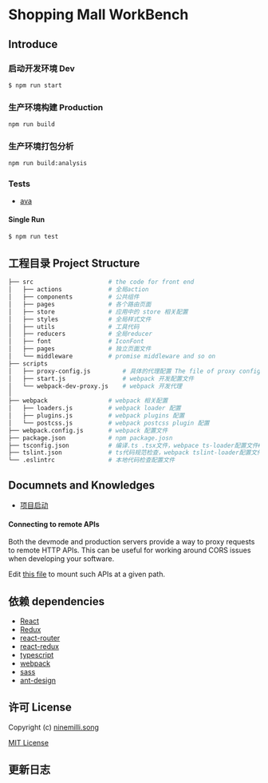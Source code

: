 # Shopping Mall WorkBench



## Introduce

### 启动开发环境 Dev

```bash
$ npm run start
```

### 生产环境构建 Production

```bash
npm run build
```

### 生产环境打包分析

```bash
npm run build:analysis
```

### Tests

- [ava](https://github.com/avajs/ava)

#### Single Run

```bash
$ npm run test
```

## 工程目录 Project Structure
```bash
├── src                     # the code for front end
│   ├── actions             # 全局action
│   ├── components          # 公共组件
│   ├── pages               # 各个路由页面
│   ├── store               # 应用中的 store 相关配置
│   ├── styles              # 全局样式文件
│   ├── utils               # 工具代码
│   ├── reducers            # 全局reducer
│   ├── font                # IconFont
│   ├── pages               # 独立页面文件
│   └── middleware          # promise middleware and so on
├── scripts
│   ├── proxy-config.js         # 具体的代理配置 The file of proxy config
│   ├── start.js                # webpack 开发配置文件
│   └── webpack-dev-proxy.js    # webpack 开发代理
│
├── webpack                 # webpack 相关配置
│   ├── loaders.js          # webpack loader 配置
│   ├── plugins.js          # webpack plugins 配置
│   └── postcss.js          # webpack postcss plugin 配置
├── webpack.config.js       # webpack 配置文件
├── package.json            # npm package.josn
├── tsconfig.json           # 编译.ts .tsx文件，webpace ts-loader配置文件#
├── tslint.json             # ts代码规范检查，webpack tslint-loader配置文件
└── .eslintrc               # 本地代码检查配置文件
```

## Documnets and Knowledges

* [项目启动](https://github.com/ninemilli-song/Aladdin/wiki/%E9%A1%B9%E7%9B%AE%E5%90%AF%E5%8A%A8%EF%BC%88Run-Project%EF%BC%89)

#### Connecting to remote APIs

Both the devmode and production servers provide a way to proxy requests to
remote HTTP APIs.  This can be useful for working around CORS issues when
developing your software.

Edit [this file](server/proxy-config.js) to mount such APIs at a given path.

## 依赖 dependencies

* [React](https://facebook.github.io/react/)
* [Redux](http://redux.js.org/)
* [react-router](https://react-guide.github.io/react-router-cn/)
* [react-redux](https://github.com/reactjs/react-redux)
* [typescript](https://www.typescriptlang.org/)
* [webpack](https://webpack.github.io/docs/)
* [sass](http://sass-lang.com/)
* [ant-design](https://ant.design/index-cn)

## 许可 License

Copyright (c) [ninemilli.song](https://github.com/ninemilli-song)

[MIT License][MIT]

[MIT]: ./LICENSE "Mit License"

## 更新日志
